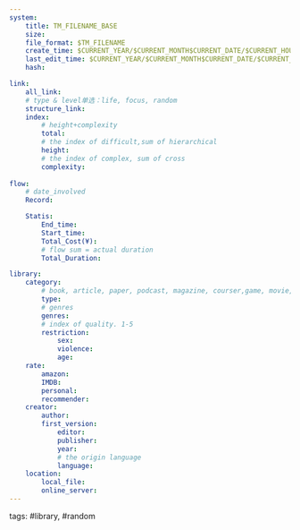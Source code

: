 ```yaml
---
system:
    title: TM_FILENAME_BASE
    size: 
    file_format: $TM_FILENAME
    create_time: $CURRENT_YEAR/$CURRENT_MONTH$CURRENT_DATE/$CURRENT_HOUR:$CURRENT_MINUTE/$CURRENT_TIMEZONE_OFFSET
    last_edit_time: $CURRENT_YEAR/$CURRENT_MONTH$CURRENT_DATE/$CURRENT_HOUR:$CURRENT_MINUTE/$CURRENT_TIMEZONE_OFFSET
    hash:

link:
    all_link:
    # type & level单选：life, focus, random
    structure_link:
    index:
        # height+complexity
        total:
        # the index of difficult,sum of hierarchical
        height:
        # the index of complex, sum of cross
        complexity:
    
flow:
    # date_involved
    Record:

    Statis:
        End_time: 
        Start_time: 
        Total_Cost(¥):
        # flow sum = actual duration
        Total_Duration: 

library:
    category:
        # book, article, paper, podcast, magazine, courser,game, movie, show 
        type: 
        # genres
        genres:
        # index of quality. 1-5
        restriction:
            sex:
            violence:
            age:
    rate:
        amazon:
        IMDB:
        personal:
        recommender:
    creator:
        author:
        first_version:
            editor:
            publisher:
            year:
            # the origin language
            language:
    location:
        local_file:
        online_server:
---
```

tags: #library, #random

<!-- hint: 
    - 体验过的
    - 准备体验的
    - 看到过，只进行5分钟的了解，而且并不准备进行体验的

内容需要收录两部分
    - 作品信息：作者，主题，出版社等等，能用YAML表示就用YAML
    - 主观体验：游玩记录，感受，评价等recommendation by recommender and link -->
